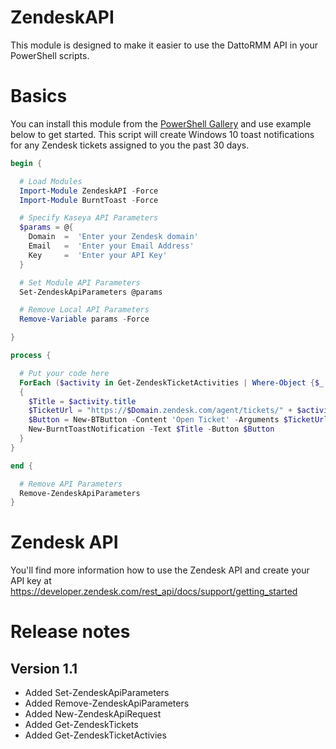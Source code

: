 # ZendeskAPI
This module is designed to make it easier to use the DattoRMM API in your PowerShell scripts.

# Basics

You can install this module from the [PowerShell Gallery](https://www.powershellgallery.com/packages/ZendeskAPI/1.0) and use example below to get started. This script will create Windows 10 toast notifications for any Zendesk tickets assigned to you the past 30 days.

```powershell
begin {

  # Load Modules
  Import-Module ZendeskAPI -Force
  Import-Module BurntToast -Force

  # Specify Kaseya API Parameters
  $params = @{
    Domain  =  'Enter your Zendesk domain'
    Email   =  'Enter your Email Address'
    Key     =  'Enter your API Key'
  }

  # Set Module API Parameters
  Set-ZendeskApiParameters @params

  # Remove Local API Parameters 
  Remove-Variable params -Force

}

process {

  # Put your code here
  ForEach ($activity in Get-ZendeskTicketActivities | Where-Object {$_.verb -eq 'tickets.assignment'})
  {
    $Title = $activity.title
    $TicketUrl = "https://$Domain.zendesk.com/agent/tickets/" + $activity.target.ticket.id
    $Button = New-BTButton -Content 'Open Ticket' -Arguments $TicketUrl
    New-BurntToastNotification -Text $Title -Button $Button
  } 
}

end {

  # Remove API Parameters
  Remove-ZendeskApiParameters
}

```

# Zendesk API

You'll find more information how to use the Zendesk API and create your API key at https://developer.zendesk.com/rest_api/docs/support/getting_started

# Release notes

## Version 1.1
- Added Set-ZendeskApiParameters
- Added Remove-ZendeskApiParameters
- Added New-ZendeskApiRequest
- Added Get-ZendeskTickets
- Added Get-ZendeskTicketActivies
